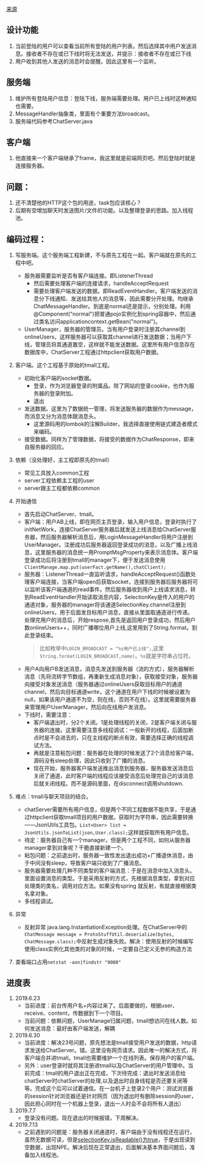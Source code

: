 [来源](https://github.com/songxinjianqwe/Chat)
## 设计功能
1. 当前登陆的用户可以查看当前所有登陆的用户列表。然后选择其中用户发送消息。接收者不存在或已下线时将无法发送，并提示：接收者不存在或已下线
2. 用户收到其他人发送的消息时会提醒。因此这里有一个监听。

## 服务端
1. 维护所有登陆用户信息：登陆下线，服务端需要处理。用户已上线时这种通知也需要。
2. MessageHandler抽象类，里面有个重要方法broadcast。
3. 服务端代码参考ChatServer.java

## 客户端
1. 他直接来一个客户端继承了frame，我这里就是前端网页吧。然后登陆时就是连接服务器。

## 问题：
1. 还不清楚他的HTTP这个包的用途，task包应该核心？
2. 后期有空增加聊天时发送图片/文件的功能。以及整理登录的思路。加入线程池。

## 编码过程：
1. 写服务端。这个服务端工程新建，不与原先工程在一起。客户端就在原先的工程中吧。
   - 服务器需要监听是否有客户端连接。即ListenerThread
     - 然后需要处理客户端的连接请求，handleAcceptRequest
     - 需要处理客户端发送的数据。即ReadEventHandler。客户端发送的消息分下线通知、发送给其他人的消息等，因此需要分开处理。均继承ChatMessageHandler。到底是normal还是提示，分别处理。利用@Component("normal")把普通pojo实例化到spring容器中，然后通过类名访问applicationcontext.getBean("normal")。
   - UserManager，服务器的管理员。当有用户登录时注册其channel到onlineUsers，这样服务器可以获取其channel进行发送数据；当用户下线，管理员将其通道置空，这样就不能发送数据。这里所有用户信息存在数据库中，ChatServer工程通过httpclient获取用户数据。
     
2. 客户端。这个工程基于原始的tmall工程。
   - 初始化客户端的socket数据。
     - 登录，作为浏览器登录的附属品。除了网站的登录cookie，也作为服务器的登录附加。
     - 退出
   - 发送数据。这里为了数据统一管理，将发送服务器的数据作为message，而消息又分为消息体跟消息头。
     - 这里源码用的lombok的注解Builder，我选择直接使用链式建造者模式来编码。
   - 接受数据。同样为了管理数据，将接受的数据作为ChatResponse，即来自服务器的回应。
3. 依赖（没处理好，主工程即原先的tmall）
   - 常见工具放入common工程
   - server工程依赖主工程的user
   - server跟主工程都依赖common
   
4. 开始通信
   - 首先启动ChatServer、tmall。
   - 客户端：用户AB上线，即在网页主页登录，输入用户信息，登录时执行了initNetWork，连接ChatServer服务器后就发送上线消息给ChatServer服务器，然后服务器解析消息后，用LoginMessageHandler将用户注册到UserManager。注册成功后服务器返回登录成功的消息，以及广播上线消息，这里服务器的消息统一用PromptMsgProperty来表示消息体。客户端登录成功后将注册到tmall的manager下，便于发送消息使用`ClientManage.map.put(userFact.getName(),chatClient);`
   - 服务器：ListenerThread一直监听请求，handleAcceptRequest()函数处理客户端连接，当客户端open后获取socket，连接到服务器后服务器将可以监听该客户端通道的read事件。然后服务器收到用户上线请求消息，转到ReadEventHandler开始读取消息内容，SelectionKey是传入的用户的通道对象，服务器的manager将该通道SelectionKey.channel注册到onlineUsers，用于后面发目标用户消息，直接从里面取通道进行传递。处理完用户的消息后，开始respose,首先是返回用户登录成功，然后用户数onlineUsers++，同时广播哪位用户上线,这里用到了String.format。到此登录结束。
      > 比如枚举中`LOGIN_BROADCAST = "%s用户已上线";`,这里`String.format(LOGIN_BROADCAST,name)`。`%s`就是字符串占位符。
   - 用户A向用户B发送消息，消息先发送到服务器（流的方式），服务器解析消息（先将流转字节数组，再重新生成消息对象），获取接受对象，服务器向接受对象发送消息（服务器通过onlineUsers获取目标用户的通道channel，然后向目标通道write，这个通道在用户下线的时候被设置为null，如果该用户通道不为空，则在线，否则不在线）。这里就需要服务器来管理用户UserManager，然后向在线用户发消息。
   - 下线时，需要注意：
     - 客户端退出时，分2个关闭。1是处理线程的关闭，2是客户端关闭与服务器的连接。这里需要注意多线程调试：一般新开的线程，后面加断点时是不会进去的，只在主线程的断点有效，需要选择正确的线程调试方法。
     - 再就是注意粘包问题：服务器在处理的时候发送了2个消息给客户端，源码没有sleep处理，因此只收到了广播的消息。
     - 现在开始，服务器客户端发送推出消息到服务器，服务器发送消息后关闭了通道，此时客户端的线程应该接受消息后处理完自己的该消息后就关闭线程。而不是源码里面，在disconnect调用shutdown.
   
5. 难点：tmall与聊天项目的结合。
   - chatServer需要所有用户信息，但是两个不同工程数据不能共享，于是通过httpclient获取tmall项目的用户数据，获取时为字符串，因此需要转换——JsonUtils工具包。`List<User> list = JsonUtils.jsonToList(json,User.class);`这样就获取所有用户信息。
   - 待定：服务器自己有一个manager，但是两个工程不同，如何从服务器manager拿到对象呢？干脆直接新建一个。
   - 粘包问题：之前退出时，服务器一致性发出退出成功+广播退休消息，由于中间没有sleep，导致客户端只收到了广播消息。
   - 服务器需要处理几种不同类型的客户端消息：于是在消息中加入消息头。里面设置消息的类型。于是采用反射的方式，先根据消息类型，拿到对应处理类的类名，调用对应方法。如果没有spring 就反射，有就直接根据类名拿对象。
   - 多线程调试。
   
   
5. 异常
   - 反射异常 java.lang.InstantiationException处理。在ChatServer中的`ChatMessage message = ProtoStuffUtil.deserialize(bytes, ChatMessage.class);`中反射生成对象失败。解决：使用反射的时候编写使用class实例化其他类的对象的时候，一定要自己定义无参的构造方法
   
6. 查看端口占用`netstat -aon|findstr "9000"`


## 进度表
1. 2019.6.23
   - 当前进度：前台传用户名+内容过来了。后面要做的，根据user、receive、content，传数据到下一个项目。
   - 当前问题：依赖问题，UserManage归属问题，tmall想访问在线人数。如何发送消息：最好由客户端发送，解耦
2. 2019.6.30
   - 当前进度：解决23号问题，原先想法是tmall接受用户发送的数据，http请求发送给ChatServer。错。这里没有网页请求。因此唯一的解决方式，将客户端合并进tmall。tmall也需要维护一个在线列表。保存用户的客户端。
   - 另外：user登录时就将其注册进tmall以及ChatServer的用户管理中。当前完成：tmall的用户退出正在完成，下次待完成：退出时发送消息给chatServer时chatServer的处理,以及退出时自身线程是否还要关闭等等。完成这个后可以试着通信。在一台机子上登录2个用户：测试浏览器的session针对浏览器还是针对网页（因为退出时有删除session的user，因此担心同时在一个机器上登录，退出一人时会不会将所有人退出）
3. 2019.7.7
   - 登录没有问题。现在退出的时候报错，下周解决。
4. 2019.7.13
   - 之前遇到的问题是：服务器关闭通道时，客户端由于没有线程还在运行，虽然无数据可读，但是[selectionKey.isReadable()为true](https://segmentfault.com/q/1010000010655743)，于是出现读到空数据，出现NPE。解决后现在正常退出，后面解决基本界面问题后，准备加入线程池。
